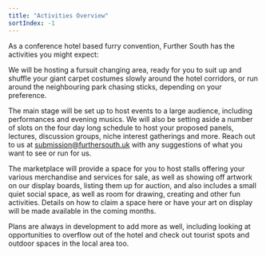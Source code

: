 ```yaml
---
title: "Activities Overview"
sortIndex: -1
---
```


As a conference hotel based furry convention, Further South has the activities you might expect:

We will be hosting a fursuit changing area, ready for you to suit up and shuffle your giant carpet costumes slowly around the hotel corridors, or run around the neighbouring park chasing sticks, depending on your preference.

The main stage will be set up to host events to a large audience, including performances and evening musics. We will also be setting aside a number of slots on the four day long schedule to host your proposed panels, lectures, discussion groups, niche interest gatherings and more. Reach out to us at submission@furthersouth.uk with any suggestions of what you want to see or run for us.

The marketplace will provide a space for you to host stalls offering your various merchandise and services for sale, as well as showing off artwork on our display boards, listing them up for auction, and also includes a small quiet social space, as well as room for drawing, creating and other fun activities. Details on how to claim a space here or have your art on display will be made available in the coming months.

Plans are always in development to add more as well, including looking at opportunities to overflow out of the hotel and check out tourist spots and outdoor spaces in the local area too.
